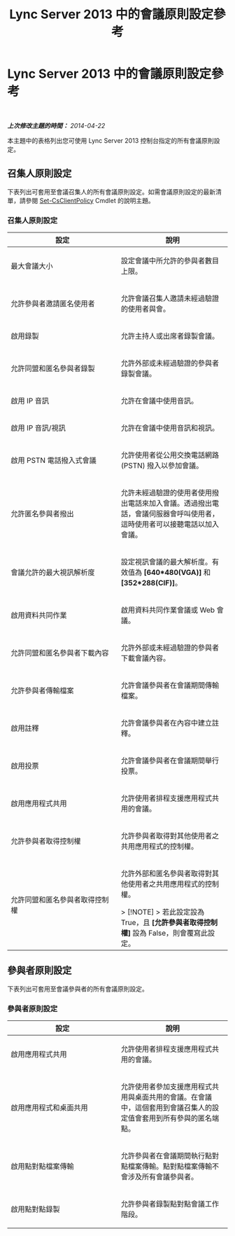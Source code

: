 ﻿---
title: Lync Server 2013 中的會議原則設定參考
TOCTitle: Lync Server 2013 中的會議原則設定參考
ms:assetid: ec8125f7-ef78-4a2b-8db0-4dd3cf5a4065
ms:mtpsurl: https://technet.microsoft.com/zh-tw/library/Gg429724(v=OCS.15)
ms:contentKeyID: 49292711
ms.date: 08/10/2015
mtps_version: v=OCS.15
ms.translationtype: HT
---

# Lync Server 2013 中的會議原則設定參考

 

_**上次修改主題的時間：** 2014-04-22_

本主題中的表格列出您可使用 Lync Server 2013 控制台指定的所有會議原則設定。

## 召集人原則設定

下表列出可套用至會議召集人的所有會議原則設定。如需會議原則設定的最新清單，請參閱 [Set-CsClientPolicy](https://docs.microsoft.com/en-us/powershell/module/skype/Set-CsClientPolicy) Cmdlet 的說明主題。

### 召集人原則設定

<table>
<colgroup>
<col style="width: 50%" />
<col style="width: 50%" />
</colgroup>
<thead>
<tr class="header">
<th>設定</th>
<th>說明</th>
</tr>
</thead>
<tbody>
<tr class="odd">
<td><p>最大會議大小</p></td>
<td><p>設定會議中所允許的參與者數目上限。</p></td>
</tr>
<tr class="even">
<td><p>允許參與者邀請匿名使用者</p></td>
<td><p>允許會議召集人邀請未經過驗證的使用者與會。</p></td>
</tr>
<tr class="odd">
<td><p>啟用錄製</p></td>
<td><p>允許主持人或出席者錄製會議。</p></td>
</tr>
<tr class="even">
<td><p>允許同盟和匿名參與者錄製</p></td>
<td><p>允許外部或未經過驗證的參與者錄製會議。</p></td>
</tr>
<tr class="odd">
<td><p>啟用 IP 音訊</p></td>
<td><p>允許在會議中使用音訊。</p></td>
</tr>
<tr class="even">
<td><p>啟用 IP 音訊/視訊</p></td>
<td><p>允許在會議中使用音訊和視訊。</p></td>
</tr>
<tr class="odd">
<td><p>啟用 PSTN 電話撥入式會議</p></td>
<td><p>允許使用者從公用交換電話網路 (PSTN) 撥入以參加會議。</p></td>
</tr>
<tr class="even">
<td><p>允許匿名參與者撥出</p></td>
<td><p>允許未經過驗證的使用者使用撥出電話來加入會議。透過撥出電話，會議伺服器會呼叫使用者，這時使用者可以接聽電話以加入會議。</p></td>
</tr>
<tr class="odd">
<td><p>會議允許的最大視訊解析度</p></td>
<td><p>設定視訊會議的最大解析度。有效值為 <strong>[640*480(VGA)]</strong> 和 <strong>[352*288(CIF)]</strong>。</p></td>
</tr>
<tr class="even">
<td><p>啟用資料共同作業</p></td>
<td><p>啟用資料共同作業會議或 Web 會議。</p></td>
</tr>
<tr class="odd">
<td><p>允許同盟和匿名參與者下載內容</p></td>
<td><p>允許外部或未經過驗證的參與者下載會議內容。</p></td>
</tr>
<tr class="even">
<td><p>允許參與者傳輸檔案</p></td>
<td><p>允許會議參與者在會議期間傳輸檔案。</p></td>
</tr>
<tr class="odd">
<td><p>啟用註釋</p></td>
<td><p>允許會議參與者在內容中建立註釋。</p></td>
</tr>
<tr class="even">
<td><p>啟用投票</p></td>
<td><p>允許會議參與者在會議期間舉行投票。</p></td>
</tr>
<tr class="odd">
<td><p>啟用應用程式共用</p></td>
<td><p>允許使用者排程支援應用程式共用的會議。</p></td>
</tr>
<tr class="even">
<td><p>允許參與者取得控制權</p></td>
<td><p>允許參與者取得對其他使用者之共用應用程式的控制權。</p></td>
</tr>
<tr class="odd">
<td><p>允許同盟和匿名參與者取得控制權</p></td>
<td><p>允許外部和匿名參與者取得對其他使用者之共用應用程式的控制權。</p>
<div class="alert">
> [!NOTE]  
> 若此設定設為 True，且 <strong>[允許參與者取得控制權]</strong> 設為 False，則會覆寫此設定。


</div></td>
</tr>
</tbody>
</table>


## 參與者原則設定

下表列出可套用至會議參與者的所有會議原則設定。

### 參與者原則設定

<table>
<colgroup>
<col style="width: 50%" />
<col style="width: 50%" />
</colgroup>
<thead>
<tr class="header">
<th>設定</th>
<th>說明</th>
</tr>
</thead>
<tbody>
<tr class="odd">
<td><p>啟用應用程式共用</p></td>
<td><p>允許使用者排程支援應用程式共用的會議。</p></td>
</tr>
<tr class="even">
<td><p>啟用應用程式和桌面共用</p></td>
<td><p>允許使用者參加支援應用程式共用與桌面共用的會議。在會議中，這個套用到會議召集人的設定值會套用到所有參與的匿名端點。</p></td>
</tr>
<tr class="odd">
<td><p>啟用點對點檔案傳輸</p></td>
<td><p>允許參與者在會議期間執行點對點檔案傳輸。點對點檔案傳輸不會涉及所有會議參與者。</p></td>
</tr>
<tr class="even">
<td><p>啟用點對點錄製</p></td>
<td><p>允許參與者錄製點對點會議工作階段。</p></td>
</tr>
</tbody>
</table>

